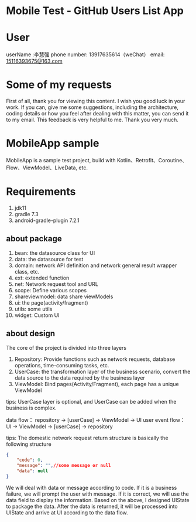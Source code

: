 # Mobile Test - GitHub Users List App

# User 
userName :李慧强
phone number: 13917635614（weChat）
email: 15116393675@163.com

# Some of my requests
First of all, thank you for viewing this content. I wish you good luck in your work.
If you can, give me some suggestions, including the architecture, coding details or how you feel after dealing with this matter, 
you can send it to my email. This feedback is very helpful to me. Thank you very much.

# MobileApp sample
MobileApp is a sample test project, build with Kotlin、Retrofit、Coroutine、Flow、ViewModel、LiveData, etc.

# Requirements
1. jdk11
2. gradle 7.3
3. android-gradle-plugin 7.2.1

## about package
1. bean: the datasource class for UI
2. data: the datasource for test
3. domain: network API definition and network general result wrapper class, etc.
4. ext: extended function
5. net: Network request tool and URL
6. scope: Define various scopes
7. shareviewmodel: data share viewModels
8. ui: the page(activity/fragment)
9. utils: some utils
10. widget: Custom UI

## about design
The core of the project is divided into three layers
1. Repository: Provide functions such as network requests, database operations, time-consuming tasks, etc.
2. UserCase: the transformation layer of the business scenario, convert the data source to the data required by the business layer
3. ViewModel: Bind pages(Activity/Fragment), each page has a unique ViewModel

tips: UserCase layer is optional, and UserCase can be added when the business is complex.

data flow： repository -> [userCase] -> ViewModel -> UI
user event flow：UI -> ViewModel -> [userCase] -> repository

tips:
The domestic network request return structure is basically the following structure
``` json
{
    "code": 0,
    "message": "",//some message or null
    "data": null
}
```
We will deal with data or message according to code. If it is a business failure, we will prompt the user with message. 
If it is correct, we will use the data field to display the information.
Based on the above, I designed UIState to package the data. After the data is returned, 
it will be processed into UIState and arrive at UI according to the data flow.